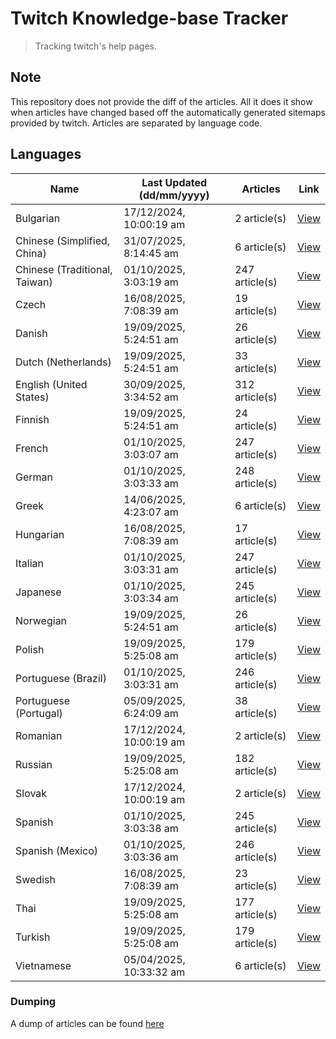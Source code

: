 # Twitch Knowledge-base Tracker
> Tracking twitch's help pages. 

## Note
This repository does not provide the diff of the articles. All it does it show when articles have changed based
off the automatically generated sitemaps provided by twitch. Articles are separated by language code.

## Languages

| Name                          | Last Updated (dd/mm/yyyy) | Articles       | Link                   |
|-------------------------------|---------------------------|----------------|------------------------|
| Bulgarian                     | 17/12/2024, 10:00:19 am   | 2 article(s)   | [View](docs/bg.md)     |
| Chinese (Simplified, China)   | 31/07/2025, 8:14:45 am    | 6 article(s)   | [View](docs/zh_CN.md)  |
| Chinese (Traditional, Taiwan) | 01/10/2025, 3:03:19 am    | 247 article(s) | [View](docs/zh_TW.md)  |
| Czech                         | 16/08/2025, 7:08:39 am    | 19 article(s)  | [View](docs/cs.md)     |
| Danish                        | 19/09/2025, 5:24:51 am    | 26 article(s)  | [View](docs/da.md)     |
| Dutch (Netherlands)           | 19/09/2025, 5:24:51 am    | 33 article(s)  | [View](docs/nl_NL.md)  |
| English (United States)       | 30/09/2025, 3:34:52 am    | 312 article(s) | [View](docs/en_US.md)  |
| Finnish                       | 19/09/2025, 5:24:51 am    | 24 article(s)  | [View](docs/fi.md)     |
| French                        | 01/10/2025, 3:03:07 am    | 247 article(s) | [View](docs/fr.md)     |
| German                        | 01/10/2025, 3:03:33 am    | 248 article(s) | [View](docs/de.md)     |
| Greek                         | 14/06/2025, 4:23:07 am    | 6 article(s)   | [View](docs/el.md)     |
| Hungarian                     | 16/08/2025, 7:08:39 am    | 17 article(s)  | [View](docs/hu.md)     |
| Italian                       | 01/10/2025, 3:03:31 am    | 247 article(s) | [View](docs/it.md)     |
| Japanese                      | 01/10/2025, 3:03:34 am    | 245 article(s) | [View](docs/ja.md)     |
| Norwegian                     | 19/09/2025, 5:24:51 am    | 26 article(s)  | [View](docs/no.md)     |
| Polish                        | 19/09/2025, 5:25:08 am    | 179 article(s) | [View](docs/pl.md)     |
| Portuguese (Brazil)           | 01/10/2025, 3:03:31 am    | 246 article(s) | [View](docs/pt_BR.md)  |
| Portuguese (Portugal)         | 05/09/2025, 6:24:09 am    | 38 article(s)  | [View](docs/pt_PT.md)  |
| Romanian                      | 17/12/2024, 10:00:19 am   | 2 article(s)   | [View](docs/ro.md)     |
| Russian                       | 19/09/2025, 5:25:08 am    | 182 article(s) | [View](docs/ru.md)     |
| Slovak                        | 17/12/2024, 10:00:19 am   | 2 article(s)   | [View](docs/sk.md)     |
| Spanish                       | 01/10/2025, 3:03:38 am    | 245 article(s) | [View](docs/es.md)     |
| Spanish (Mexico)              | 01/10/2025, 3:03:36 am    | 246 article(s) | [View](docs/es_MX.md)  |
| Swedish                       | 16/08/2025, 7:08:39 am    | 23 article(s)  | [View](docs/sv.md)     |
| Thai                          | 19/09/2025, 5:25:08 am    | 177 article(s) | [View](docs/th.md)     |
| Turkish                       | 19/09/2025, 5:25:08 am    | 179 article(s) | [View](docs/tr.md)     |
| Vietnamese                    | 05/04/2025, 10:33:32 am   | 6 article(s)   | [View](docs/vi.md)     |

### Dumping
A dump of articles can be found [here](docs/RAW.md)